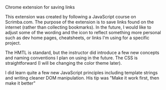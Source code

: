 Chrome extension for saving links

This extension was created by following a JavaScript course on Scrimba.com. The purpose of the extension is to save links found on the internet (rather than collecting bookmarks). In the future, I would like to adjust some of the wording and the icon to reflect something more personal such as dev home pages, cheatsheets, or links I'm using for a specific project.

The HMTL is standard, but the instructor did introduce a few new concepts and naming conventions I plan on using in the future. The CSS is straightforward (I will be changing the color theme later).

I did learn quite a few new JavaScript principles including template strings and writing cleaner DOM manipulation. His tip was "Make it work first, then make it better"
